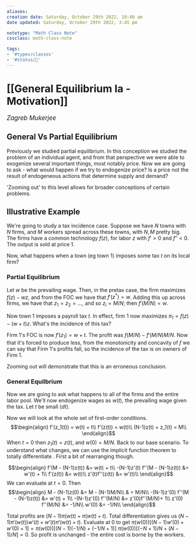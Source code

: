 ```yaml
---
aliases:
creation date: Saturday, October 29th 2022, 10:40 am
date updated: Saturday, October 29th 2022, 3:45 pm

notetype: "Math Class Note"
cssclass: math-class-note

tags: 
- '#types/classes'
- '#status/🚧'
---
```


# [[General Equilibrium Ia - Motivation]]
<span style = "font-size:120%"><i >Zagreb Mukerjee </i></span>

## General Vs Partial Equilibrium

Previously we studied partial equilibrium. In this conception we studied the problem of an individual agent, and from that perspective we were able to exogenize several important things, most notably price. Now we are going to ask - what would happen if we try to endogenize price? Is a price not the result of endogeneous actions that determine supply and demand?

'Zooming out' to this level allows for broader conceptions of certain problems. 

## Illustrative Example

We're going to study a tax incidence case. Suppose we have $N$ towns with $N$ firms, and $M$ workers spread across these towns, with $N, M$ pretty big. The firms have a common technology $f(z)$, for labor $z$ with $f'>0$ and $f'' < 0$. The output is sold at price $1$. 

Now, what happens when a town (eg town 1) imposes some tax $t$ on its local firm?

### Partial Equilibrium

Let $w$ be the prevailing wage. Then, in the pretax case, the firm maximizes $f(z) -wz$, and from the FOC we have that $f'(z^*) = w$. Adding this up across firms, we have that $z_1 = z_2 = \ldots$, and so $z_i = M/N$; then $f'(M/N) = w$. 

Now town 1 imposes a payroll tax $t$. In effect, firm 1 now maximizes $\pi_1 = f(z) - (w+t)z$. What's the incidence of this tax? 

Firm 1's FOC is now $f'(z_1) = w + t$. The profit was $f(M/N) - f'(M/N)M/N$. Now that it's forced to produce less, from the monotonicity and concavity of $f$ we can say that Firm 1's profits fall, so the incidence of the tax is on owners of Firm 1. 

Zooming out will demonstrate that this is an erroneous conclusion. 

### General Equilbrium

Now we are going to ask what happens to all of the firms and the entire labor pool. We'll now endogenize wages as $w(t)$, the prevailing wage given the tax. Let $t$ be small ($dt$). 

Now we will look at the whole set of first-order conditions. 
$$\begin{align}
f'(z_1(t)) = w(t) + t\\
f'(z(t)) = w(t)\\
(N-1)z(t) + z_1(t) = M\\
\end{align}$$
When $t = 0$ then $z_1(t) = z(t)$, and $w(0) = M/N$. Back to our base scenario. To understand what changes, we can use the implicit function theorem to totally differentiate . First a bit of rearranging though. 

$$\begin{align}
f'(M - (N-1)z(t)) &= w(t) + t\\
-(N-1)z'(t) f''(M - (N-1)z(t)) &= w'(t) + 1\\
f'(z(t)) &= w(t)\\
z'(t)f''(z(t)) &= w'(t)\\
\end{align}$$
We can evaluate at $t = 0$. Then
$$\begin{align}
M - (N-1)z(0) &= M - (N-1)M/N\\
& = M/N\\
-(N-1)z'(0) f''(M - (N-1)z(t)) &= w'(t) + 1\\
-(N-1)z'(0) f''(M/N) &= z'(0)f''(M/N)+ 1\\
z'(0) f''(M/N) &= -1/N\\
w'(0) &= -1/N\\
\end{align}$$

Total profits are $(N-1)\pi(w(t) + \pi (w(t) + t)$. Total differentiation gives us $(N-1)\pi'(w(t))w'(t) + w'(t)\pi'(w(t) + t)$. Evaluate at $0$ to get $\pi(w(0))[(N-1)w'(0) + w'(0) + 1] = \pi(w(0))[(N-1)(-1/N) + (-1/N + 1)]$ $\pi(w(0))[(-N + 1)/N + (N-1)/N] = 0$. So profit is unchanged - the entire cost is borne by the workers. 
